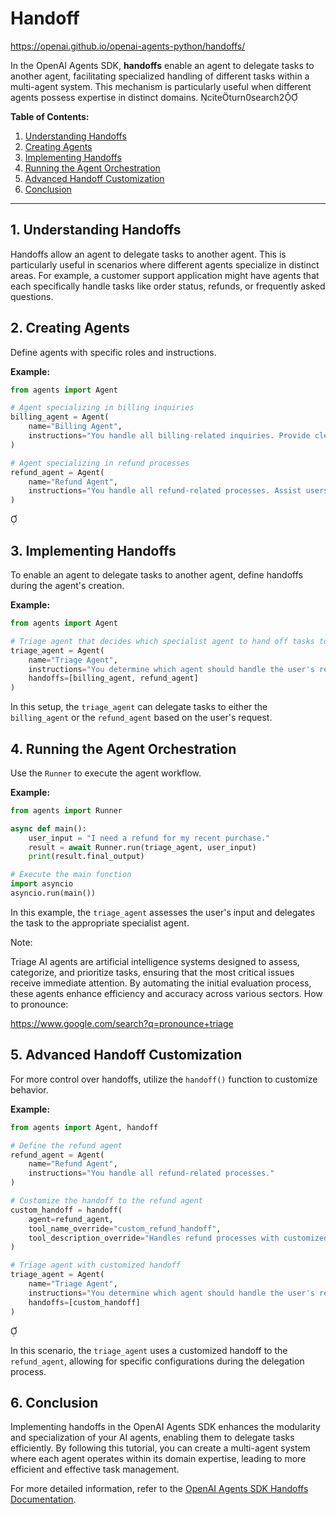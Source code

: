 # Handoff

https://openai.github.io/openai-agents-python/handoffs/

In the OpenAI Agents SDK, **handoffs** enable an agent to delegate tasks to another agent, facilitating specialized handling of different tasks within a multi-agent system. This mechanism is particularly useful when different agents possess expertise in distinct domains. citeturn0search2

**Table of Contents:**

1. [Understanding Handoffs](#understanding-handoffs)
2. [Creating Agents](#creating-agents)
3. [Implementing Handoffs](#implementing-handoffs)
4. [Running the Agent Orchestration](#running-the-agent-orchestration)
5. [Advanced Handoff Customization](#advanced-handoff-customization)
6. [Conclusion](#conclusion)

---

## 1. Understanding Handoffs

Handoffs allow an agent to delegate tasks to another agent. This is particularly useful in scenarios where different agents specialize in distinct areas. For example, a customer support application might have agents that each specifically handle tasks like order status, refunds, or frequently asked questions.



## 2. Creating Agents

Define agents with specific roles and instructions.

**Example:**


```python
from agents import Agent

# Agent specializing in billing inquiries
billing_agent = Agent(
    name="Billing Agent",
    instructions="You handle all billing-related inquiries. Provide clear and concise information regarding billing issues."
)

# Agent specializing in refund processes
refund_agent = Agent(
    name="Refund Agent",
    instructions="You handle all refund-related processes. Assist users in processing refunds efficiently."
)
```


## 3. Implementing Handoffs

To enable an agent to delegate tasks to another agent, define handoffs during the agent's creation.

**Example:**


```python
from agents import Agent

# Triage agent that decides which specialist agent to hand off tasks to
triage_agent = Agent(
    name="Triage Agent",
    instructions="You determine which agent should handle the user's request based on the nature of the inquiry.",
    handoffs=[billing_agent, refund_agent]
)
```


In this setup, the `triage_agent` can delegate tasks to either the `billing_agent` or the `refund_agent` based on the user's request.

## 4. Running the Agent Orchestration

Use the `Runner` to execute the agent workflow.

**Example:**


```python
from agents import Runner

async def main():
    user_input = "I need a refund for my recent purchase."
    result = await Runner.run(triage_agent, user_input)
    print(result.final_output)

# Execute the main function
import asyncio
asyncio.run(main())
```


In this example, the `triage_agent` assesses the user's input and delegates the task to the appropriate specialist agent.

Note:

Triage AI agents are artificial intelligence systems designed to assess, categorize, and prioritize tasks, ensuring that the most critical issues receive immediate attention. By automating the initial evaluation process, these agents enhance efficiency and accuracy across various sectors.
How to pronounce:

https://www.google.com/search?q=pronounce+triage

## 5. Advanced Handoff Customization

For more control over handoffs, utilize the `handoff()` function to customize behavior.

**Example:**


```python
from agents import Agent, handoff

# Define the refund agent
refund_agent = Agent(
    name="Refund Agent",
    instructions="You handle all refund-related processes."
)

# Customize the handoff to the refund agent
custom_handoff = handoff(
    agent=refund_agent,
    tool_name_override="custom_refund_handoff",
    tool_description_override="Handles refund processes with customized parameters."
)

# Triage agent with customized handoff
triage_agent = Agent(
    name="Triage Agent",
    instructions="You determine which agent should handle the user's request.",
    handoffs=[custom_handoff]
)
```


In this scenario, the `triage_agent` uses a customized handoff to the `refund_agent`, allowing for specific configurations during the delegation process.

## 6. Conclusion

Implementing handoffs in the OpenAI Agents SDK enhances the modularity and specialization of your AI agents, enabling them to delegate tasks efficiently. By following this tutorial, you can create a multi-agent system where each agent operates within its domain expertise, leading to more efficient and effective task management.

For more detailed information, refer to the [OpenAI Agents SDK Handoffs Documentation](https://openai.github.io/openai-agents-python/handoffs/). 